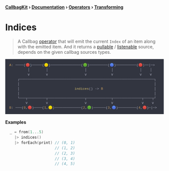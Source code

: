 #### [CallbagKit][Callbag] › [Documentation][Documentation] › [Operators][Operators] › [Transforming][Transforming]
# Indices
> A Callbag [operator][Operators] that will emit the current `Index` of an item
> along with the emitted item. And it returns a [pullable][Sources] / [listenable][Sources]
> source, depends on the given callbag sources types.

<img src="./Indices.png">

<!-- ```swift
A: ────(🔴)─────(🟡)───────────────(🟢)─────────(🔵)──────────(🔴)──|─>
         │        │                  │            │             │    │
         ⅴ        ⅴ                  ⅴ            ⅴ             ⅴ    ⅴ
    ┌──────────────────────────────────────────────────────────────────┐
    │                                                                  │
    │                           indices() -> B                         │
    │                                                                  │
    └───┬─────────┬──────────────────┬────────────┬──────────────┬────┬┘
        ⅴ         ⅴ                  ⅴ            ⅴ              ⅴ    ⅴ
B: ───(0,🔴)────(1,🟡)─────────────(2,🟢)──────(3,🔵)─────────(4,🔴)─|─>
``` -->

**Examples**

```swift
  _ = from(1...5)
    |> indices()
    |> forEach(print) // (0, 1)
                      // (1, 2)
                      // (2, 3)
                      // (3, 4)
                      // (4, 5)
```

[Callbag]: <../../../README.md> (Callbag)
[Documentation]: <../../README.md> (Documentation)
[Operators]: <../README.md> (Operators)
[Transforming]: <./README.md> (Transforming)

[Sources]: <../../Sources/README.md> (Sources)